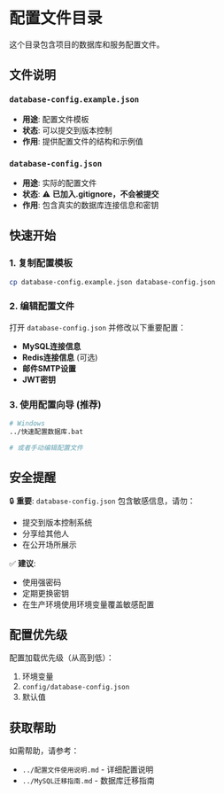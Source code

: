 # 配置文件目录

这个目录包含项目的数据库和服务配置文件。

## 文件说明

### `database-config.example.json`
- **用途**: 配置文件模板
- **状态**: 可以提交到版本控制
- **作用**: 提供配置文件的结构和示例值

### `database-config.json` 
- **用途**: 实际的配置文件
- **状态**: ⚠️ **已加入.gitignore，不会被提交**
- **作用**: 包含真实的数据库连接信息和密钥

## 快速开始

### 1. 复制配置模板
```bash
cp database-config.example.json database-config.json
```

### 2. 编辑配置文件
打开 `database-config.json` 并修改以下重要配置：

- **MySQL连接信息**
- **Redis连接信息** (可选)
- **邮件SMTP设置**
- **JWT密钥**

### 3. 使用配置向导 (推荐)
```bash
# Windows
../快速配置数据库.bat

# 或者手动编辑配置文件
```

## 安全提醒

🔒 **重要**: `database-config.json` 包含敏感信息，请勿：
- 提交到版本控制系统
- 分享给其他人
- 在公开场所展示

✅ **建议**:
- 使用强密码
- 定期更换密钥
- 在生产环境使用环境变量覆盖敏感配置

## 配置优先级

配置加载优先级（从高到低）：
1. 环境变量
2. `config/database-config.json`
3. 默认值

## 获取帮助

如需帮助，请参考：
- `../配置文件使用说明.md` - 详细配置说明
- `../MySQL迁移指南.md` - 数据库迁移指南 